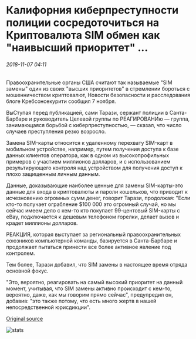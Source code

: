 # Калифорния киберпреступности полиции сосредоточиться на Криптовалюта SIM обмен как "наивысший приоритет" ...

###### 2018-11-07 04:11

Правоохранительные органы США считают так называемые "SIM замены" один из своих "высших приоритетов" в стремлении бороться с мошенничеством криптовалют, Новости безопасности и расследования блоге Кребсонсекурити сообщил 7 ноября.

ВыСтупая перед публикацией, сами Тарази, сержант полиции в Санта-Барбаре и руководитель Целевой группы по РЕАГИРОВАНИю — группа, занимающаяся борьбой с киберпреступностью, — сказал, что число случаев преступления резко возросло.

Замена SIM-карты относится к удаленному перехвату SIM-карт в мобильном устройстве, например, путем получения доступа к базе данных клиентов оператора, как в одном из высокопрофильных примеров с участием миллионов долларов, и с использованием результирующего контроля над устройством для получения доступ к плохо защищенным личным данным.

Данные, доказывающие наиболее ценные для замены SIM-карты-это данные для входа в криптовалюты и пароли кошельков, что приводит к исчезновению огромных сумм денег, говорит Тарази, продолжая: "Если кто-то получает ограбление $100 000 это огромный случай, но мы сейчас имеем дело с кем-то кто покупает 99-центовый SIM-карты с eBay, подключается к дешевым телефоном горелки, делает вызов и крадет миллионы долларов.

РЕАКЦИЯ, которая выступает за региональный правоохранительных союзников компьютерной команды, базируется в Санта-Барбаре и продолжает пытаться принести все более активное явление под контролем.

Тем более, Тарази добавил, что SIM замены в настоящее время отряда основной фокус.

"Это, вероятно, реагировать на самый высокий приоритет на данный момент, учитывая, что SIM замены активно происходит с кем-то, вероятно, даже, как мы говорим прямо сейчас", предупредил он, добавив: "это также потому, что есть много жертв в нашей непосредственной юрисдикции".

[Original source](https://cointelegraph.com/news/california-cybercrime-police-focus-on-cryptocurrency-sim-swapping-as-highest-priority)

![stats](https://c.statcounter.com/11760860/0/a89fa40b/1/ "stats")